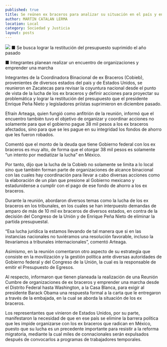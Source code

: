 ```yaml
---
published: true
title: Se reúnen ex braceros para analizar su situación en el país y en Estados Unidos
author: MARTIN CATALAN LERMA
location: Local
category: Sociedad y Justicia
layout: posts
---
```


![](http://i.imgur.com/WUObdFmm.jpg)
■ Se busca lograr la restitución del presupuesto suprimido el año pasado 

■ Integrantes planean realizar un encuentro de organizaciones y emprender una marcha

Integrantes de la Coordinadora Binacional de ex Braceros (Cobieb), provenientes de diversos estados del país y de Estados Unidos, se reunieron en Zacatecas para revisar la coyuntura nacional desde el punto de vista de la lucha de los ex braceros y definir acciones para proyectar su problemática y lograr la restitución del presupuesto que el presidente Enrique Peña Nieto y legisladores priístas suprimieron en diciembre pasado.

Efraín Arteaga, quien fungió como anfitrión de la reunión, informó que el encuentro también tuvo el objetivo de organizar y coordinar acciones no solamente para que el gobierno pague 38 mil pesos a los ex braceros afectados, sino para que se les pague en su integridad los fondos de ahorro que les fueron robados.

Comentó que el monto de la deuda que tiene Gobierno federal con los ex braceros es muy alto, de forma que el otorgar 38 mil pesos es solamente “un intento por mediatizar la lucha” en México.

Por tanto, dijo que la lucha de la Cobieb no solamente se limita a lo local sino que también forman parte de organizaciones de alcance binacional con las cuales hay coordinación para llevar a cabo diversas acciones como la elaboración de un plan que presione al Gobierno mexicano y estadunidense a cumplir con el pago de ese fondo de ahorro a los ex braceros.

Durante la reunión, abordaron diversos temas como la lucha de los ex braceros en los tribunales, en los cuales se han interpuesto demandas de amparo de más de 10 mil ex braceros de diversos estados, en contra de la decisión del Congreso de la Unión y de Enrique Peña Nieto de eliminar la partida presupuestal.

“Esa lucha jurídica la estamos llevando de tal manera que si en las instancias nacionales no tuviéramos una resolución favorable, incluso la llevaríamos a tribunales internacionales”, comentó Arteaga.

Asimismo, en la reunión comentaron otro aspecto de su estrategia que consiste en la movilización y la gestión política ante diversas autoridades de Gobierno federal y del Congreso de la Unión, la cual es la responsable de emitir el Presupuesto de Egresos.

Al respecto, informaron que tienen planeada la realización de una Reunión Cumbre de organizaciones de ex braceros y emprender una marcha desde el Distrito Federal hasta Washington, a la Casa Blanca, para exigir al presidente Barack Obama una respuesta formal a la carta que le entregaron a través de la embajada, en la cual se aborda la situación de los ex braceros.

Los representantes que vinieron de Estados Unidos,  por su parte, manifestaron la necesidad de que en ese país se elimine la barrera política que les impide organizarse con los ex braceros que radican en México, puesto que su lucha es un precedente importante para resistir a la reforma migratoria, mediante la cual miles de connacionales serán expulsados después de convocarlos a programas de trabajadores temporales.
